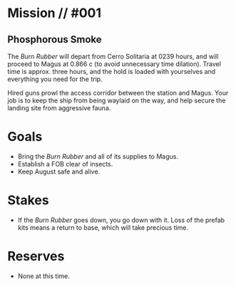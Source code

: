 # Mission // #001
## Phosphorous Smoke

The *Burn Rubber* will depart from Cerro Solitaria at 0239 hours, and will proceed to Magus at 0.866 c (to avoid unnecessary time dilation). Travel time is approx. three hours, and the hold is loaded with yourselves and everything you need for the trip.

Hired guns prowl the access corridor between the station and Magus. Your job is to keep the ship from being waylaid on the way, and help secure the landing site from aggressive fauna.

# Goals
- Bring the *Burn Rubber* and all of its supplies to Magus.
- Establish a FOB clear of insects.
- Keep August safe and alive.

# Stakes
- If the *Burn Rubber* goes down, you go down with it. Loss of the prefab kits means a return to base, which will take precious time.

# Reserves
- None at this time.